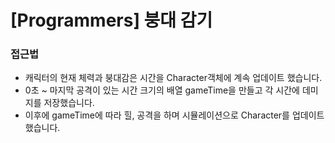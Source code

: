 # [Programmers] 붕대 감기

### 접근법

-   캐릭터의 현재 체력과 붕대감은 시간을 Character객체에 계속 업데이트 했습니다.
-   0초 ~ 마지막 공격이 있는 시간 크기의 배열 gameTime을 만들고 각 시간에 데미지를 저장했습니다.
-   이후에 gameTime에 따라 힐, 공격을 하며 시뮬레이션으로 Character를 업데이트했습니다.